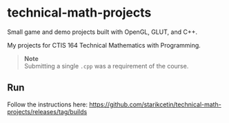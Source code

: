 # technical-math-projects

Small game and demo projects built with OpenGL, GLUT, and C++.

My projects for CTIS 164 Technical Mathematics with Programming.

> **Note**<br/>
> Submitting a single `.cpp` was a requirement of the course.

## Run

Follow the instructions here: https://github.com/starikcetin/technical-math-projects/releases/tag/builds
